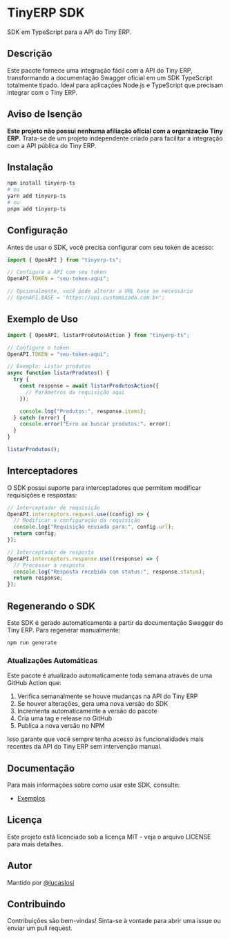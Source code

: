 # TinyERP SDK

SDK em TypeScript para a API do Tiny ERP.

## Descrição

Este pacote fornece uma integração fácil com a API do Tiny ERP, transformando a documentação Swagger oficial em um SDK TypeScript totalmente tipado. Ideal para aplicações Node.js e TypeScript que precisam integrar com o Tiny ERP.

## Aviso de Isenção

**Este projeto não possui nenhuma afiliação oficial com a organização Tiny ERP.** Trata-se de um projeto independente criado para facilitar a integração com a API pública do Tiny ERP.

## Instalação

```bash
npm install tinyerp-ts
# ou
yarn add tinyerp-ts
# ou
pnpm add tinyerp-ts
```

## Configuração

Antes de usar o SDK, você precisa configurar com seu token de acesso:

```typescript
import { OpenAPI } from "tinyerp-ts";

// Configure a API com seu token
OpenAPI.TOKEN = "seu-token-aqui";

// Opcionalmente, você pode alterar a URL base se necessário
// OpenAPI.BASE = 'https://api.customizada.com.br';
```

## Exemplo de Uso

```typescript
import { OpenAPI, listarProdutosAction } from "tinyerp-ts";

// Configure o token
OpenAPI.TOKEN = "seu-token-aqui";

// Exemplo: Listar produtos
async function listarProdutos() {
  try {
    const response = await listarProdutosAction({
      // Parâmetros da requisição aqui
    });

    console.log("Produtos:", response.items);
  } catch (error) {
    console.error("Erro ao buscar produtos:", error);
  }
}

listarProdutos();
```

## Interceptadores

O SDK possui suporte para interceptadores que permitem modificar requisições e respostas:

```typescript
// Interceptador de requisição
OpenAPI.interceptors.request.use((config) => {
  // Modificar a configuração da requisição
  console.log("Requisição enviada para:", config.url);
  return config;
});

// Interceptador de resposta
OpenAPI.interceptors.response.use((response) => {
  // Processar a resposta
  console.log("Resposta recebida com status:", response.status);
  return response;
});
```

## Regenerando o SDK

Este SDK é gerado automaticamente a partir da documentação Swagger do Tiny ERP. Para regenerar manualmente:

```bash
npm run generate
```

### Atualizações Automáticas

Este pacote é atualizado automaticamente toda semana através de uma GitHub Action que:

1. Verifica semanalmente se houve mudanças na API do Tiny ERP
2. Se houver alterações, gera uma nova versão do SDK
3. Incrementa automaticamente a versão do pacote
4. Cria uma tag e release no GitHub
5. Publica a nova versão no NPM

Isso garante que você sempre tenha acesso às funcionalidades mais recentes da API do Tiny ERP sem intervenção manual.

## Documentação

Para mais informações sobre como usar este SDK, consulte:

- [Exemplos](./examples/demo.ts)

## Licença

Este projeto está licenciado sob a licença MIT - veja o arquivo LICENSE para mais detalhes.

## Autor

Mantido por [@lucaslosi](https://github.com/lucaslosi)

## Contribuindo

Contribuições são bem-vindas! Sinta-se à vontade para abrir uma issue ou enviar um pull request.

